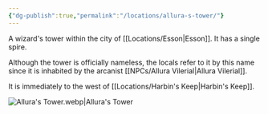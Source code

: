 ```yaml
---
{"dg-publish":true,"permalink":"/locations/allura-s-tower/"}
---
```


A wizard's tower within the city of [[Locations/Esson\|Esson]]. It has a single spire.

Although the tower is officially nameless, the locals refer to it by this name since it is inhabited by the arcanist [[NPCs/Allura Vilerial\|Allura Vilerial]].

It is immediately to the west of [[Locations/Harbin's Keep\|Harbin's Keep]].

![Allura's Tower.webp|Allura's Tower](/img/user/Assets/Allura's%20Tower.webp)
